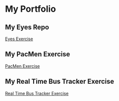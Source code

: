 # My Portfolio
## My Eyes Repo
<a href="[https://codycoyle88.github.io/eyes/](https://github.com/codycoyle88/eyes)"> Eyes Exercise </a>
## My PacMen Exercise
<a href="https://codycoyle88.github.io/pacmen/"> PacMen Exercise </a>
## My Real Time Bus Tracker Exercise
<a href="https://codycoyle88.github.io/realtimebustracker/"> Real Time Bus Tracker Exercise </a>
